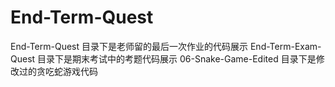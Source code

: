 # End-Term-Quest
End-Term-Quest 目录下是老师留的最后一次作业的代码展示
End-Term-Exam-Quest  目录下是期末考试中的考题代码展示
06-Snake-Game-Edited 目录下是修改过的贪吃蛇游戏代码

